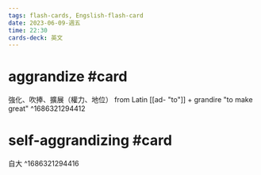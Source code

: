 ```yaml
---
tags: flash-cards, Engslish-flash-card
date: 2023-06-09-週五
time: 22:30
cards-deck: 英文
---
```


# aggrandize #card 
強化、吹捧、擴展（權力、地位）
from Latin [[ad- "to"]] + grandire "to make great"
^1686321294412

# self-aggrandizing #card 
自大
^1686321294416
